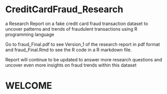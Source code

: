 # CreditCardFraud_Research
a Research Report on a fake credit card fraud transaction dataset to uncover patterns and trends of fraudulent transactions using R programming language

Go to fraud_Final.pdf to see Version_1 of the research report in pdf format and fraud_Final.Rmd to see the R code in a R markdown file.

Report will continue to be updated to answer more research questions and uncover even more insights on fraud trends within this dataset

<!--
                      _-====-__-======-__-========-_____-============-__
                    _(                                                 _)
                 OO(                                                   )_
                0  (_                                                   _)
              o0     (_                                                _)
             o         '=-___-===-_____-========-___________-===-----'
           .o                                _________
          . ______          ______________  |         |      _____
        _()_||__|| ________ |            |  |_________|   __||___||__
       (         | |      | |            | __Y______00_| |_         _|
      /-OO----OO""="OO--OO"="OO--------OO"="OO-------OO"="OO-------OO"=P
     ######################################################################
    ########################################################################
   ##########################################################################
  ######                       ~ WELCOME TO MY ANALYTIC JOURNEY ~        #####
  ##########################################################################
 ########################################################################
-->

# WELCOME
